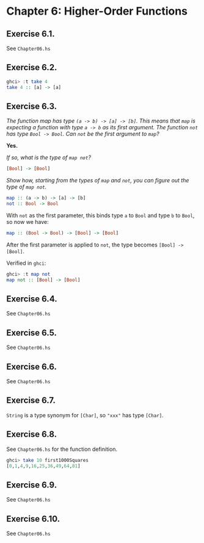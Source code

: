 # Chapter 6: Higher-Order Functions

## Exercise 6.1.
See `Chapter06.hs`

## Exercise 6.2.
```haskell
ghci> :t take 4
take 4 :: [a] -> [a]
```

## Exercise 6.3.
*The function map has type `(a -> b) -> [a] -> [b]`. This means that `map` is expecting a function with type `a -> b` as its first argument. The function `not` has type `Bool -> Bool`. Can `not` be the first argument to `map`?*

**Yes.**


 *If so, what is the type of `map not`?*

```haskell
[Bool] -> [Bool]
```

*Show how, starting from the types of `map` and `not`, you can figure out the type of `map not`.*

```haskell
map :: (a -> b) -> [a] -> [b]
not :: Bool -> Bool
```
With `not` as the first parameter, this binds type `a` to `Bool` and type `b` to `Bool`, so now we have:

```haskell
map :: (Bool -> Bool) -> [Bool] -> [Bool]
```
After the first parameter is applied to `not`, the type becomes `[Bool] -> [Bool]`.

Verified in `ghci`:
```haskell
ghci> :t map not
map not :: [Bool] -> [Bool]
```

## Exercise 6.4.
See `Chapter06.hs`

## Exercise 6.5.
See `Chapter06.hs`

## Exercise 6.6.
See `Chapter06.hs`

## Exercise 6.7.
`String` is a type synonym for `[Char]`, so `"xxx"` has type `[Char]`.

## Exercise 6.8.
See `Chapter06.hs` for the function definition.
```haskell
ghci> take 10 first1000Squares
[0,1,4,9,16,25,36,49,64,81]
```

## Exercise 6.9.
See `Chapter06.hs`

## Exercise 6.10.
See `Chapter06.hs`

